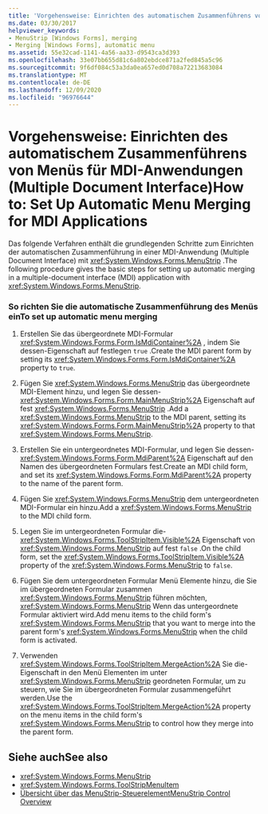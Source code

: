 ```yaml
---
title: 'Vorgehensweise: Einrichten des automatischem Zusammenführens von Menüs für MDI-Anwendungen (Multiple Document Interface)'
ms.date: 03/30/2017
helpviewer_keywords:
- MenuStrip [Windows Forms], merging
- Merging [Windows Forms], automatic menu
ms.assetid: 55e32cad-1141-4a56-aa33-d9543ca3d393
ms.openlocfilehash: 33e07bb655d81c6a802ebdce871a2fed845a5c96
ms.sourcegitcommit: 9f6df084c53a3da0ea657ed0d708a72213683084
ms.translationtype: MT
ms.contentlocale: de-DE
ms.lasthandoff: 12/09/2020
ms.locfileid: "96976644"
---
```

# <a name="how-to-set-up-automatic-menu-merging-for-mdi-applications"></a><span data-ttu-id="926b2-102">Vorgehensweise: Einrichten des automatischem Zusammenführens von Menüs für MDI-Anwendungen (Multiple Document Interface)</span><span class="sxs-lookup"><span data-stu-id="926b2-102">How to: Set Up Automatic Menu Merging for MDI Applications</span></span>
<span data-ttu-id="926b2-103">Das folgende Verfahren enthält die grundlegenden Schritte zum Einrichten der automatischen Zusammenführung in einer MDI-Anwendung (Multiple Document Interface) mit <xref:System.Windows.Forms.MenuStrip> .</span><span class="sxs-lookup"><span data-stu-id="926b2-103">The following procedure gives the basic steps for setting up automatic merging in a multiple-document interface (MDI) application with <xref:System.Windows.Forms.MenuStrip>.</span></span>  
  
### <a name="to-set-up-automatic-menu-merging"></a><span data-ttu-id="926b2-104">So richten Sie die automatische Zusammenführung des Menüs ein</span><span class="sxs-lookup"><span data-stu-id="926b2-104">To set up automatic menu merging</span></span>  
  
1. <span data-ttu-id="926b2-105">Erstellen Sie das übergeordnete MDI-Formular <xref:System.Windows.Forms.Form.IsMdiContainer%2A> , indem Sie dessen-Eigenschaft auf festlegen `true` .</span><span class="sxs-lookup"><span data-stu-id="926b2-105">Create the MDI parent form by setting its <xref:System.Windows.Forms.Form.IsMdiContainer%2A> property to `true`.</span></span>  
  
2. <span data-ttu-id="926b2-106">Fügen Sie <xref:System.Windows.Forms.MenuStrip> das übergeordnete MDI-Element hinzu, und legen Sie dessen- <xref:System.Windows.Forms.Form.MainMenuStrip%2A> Eigenschaft auf fest <xref:System.Windows.Forms.MenuStrip> .</span><span class="sxs-lookup"><span data-stu-id="926b2-106">Add a <xref:System.Windows.Forms.MenuStrip> to the MDI parent, setting its <xref:System.Windows.Forms.Form.MainMenuStrip%2A> property to that <xref:System.Windows.Forms.MenuStrip>.</span></span>  
  
3. <span data-ttu-id="926b2-107">Erstellen Sie ein untergeordnetes MDI-Formular, und legen Sie dessen- <xref:System.Windows.Forms.Form.MdiParent%2A> Eigenschaft auf den Namen des übergeordneten Formulars fest.</span><span class="sxs-lookup"><span data-stu-id="926b2-107">Create an MDI child form, and set its <xref:System.Windows.Forms.Form.MdiParent%2A> property to the name of the parent form.</span></span>  
  
4. <span data-ttu-id="926b2-108">Fügen Sie <xref:System.Windows.Forms.MenuStrip> dem untergeordneten MDI-Formular ein hinzu.</span><span class="sxs-lookup"><span data-stu-id="926b2-108">Add a <xref:System.Windows.Forms.MenuStrip> to the MDI child form.</span></span>  
  
5. <span data-ttu-id="926b2-109">Legen Sie im untergeordneten Formular die- <xref:System.Windows.Forms.ToolStripItem.Visible%2A> Eigenschaft von <xref:System.Windows.Forms.MenuStrip> auf fest `false` .</span><span class="sxs-lookup"><span data-stu-id="926b2-109">On the child form, set the <xref:System.Windows.Forms.ToolStripItem.Visible%2A> property of the <xref:System.Windows.Forms.MenuStrip> to `false`.</span></span>  
  
6. <span data-ttu-id="926b2-110">Fügen Sie dem untergeordneten Formular Menü Elemente hinzu, die Sie im übergeordneten Formular zusammen <xref:System.Windows.Forms.MenuStrip> führen möchten, <xref:System.Windows.Forms.MenuStrip> Wenn das untergeordnete Formular aktiviert wird.</span><span class="sxs-lookup"><span data-stu-id="926b2-110">Add menu items to the child form's <xref:System.Windows.Forms.MenuStrip> that you want to merge into the parent form's <xref:System.Windows.Forms.MenuStrip> when the child form is activated.</span></span>  
  
7. <span data-ttu-id="926b2-111">Verwenden <xref:System.Windows.Forms.ToolStripItem.MergeAction%2A> Sie die-Eigenschaft in den Menü Elementen im unter <xref:System.Windows.Forms.MenuStrip> geordneten Formular, um zu steuern, wie Sie im übergeordneten Formular zusammengeführt werden.</span><span class="sxs-lookup"><span data-stu-id="926b2-111">Use the <xref:System.Windows.Forms.ToolStripItem.MergeAction%2A> property on the menu items in the child form's <xref:System.Windows.Forms.MenuStrip> to control how they merge into the parent form.</span></span>  
  
## <a name="see-also"></a><span data-ttu-id="926b2-112">Siehe auch</span><span class="sxs-lookup"><span data-stu-id="926b2-112">See also</span></span>

- <xref:System.Windows.Forms.MenuStrip>
- <xref:System.Windows.Forms.ToolStripMenuItem>
- [<span data-ttu-id="926b2-113">Übersicht über das MenuStrip-Steuerelement</span><span class="sxs-lookup"><span data-stu-id="926b2-113">MenuStrip Control Overview</span></span>](menustrip-control-overview-windows-forms.md)
